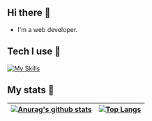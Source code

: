 ## Hi there 👋

- I'm a web developer.

<!--
- 🚀 I'm a full stack developer.
- 🔭 I’m currently working on JavaScript/TypeScript.
- 🌱 I’m currently learning ...
- 👯 I’m looking to collaborate on ...
- 🤔 I’m looking for help with ...
- 💬 Ask me about ...
- 📫 How to reach me: ...
- 😄 Pronouns: ...
- ⚡ Fun fact: ...
-->

## Tech I use 🚀

[![My Skills](https://skillicons.dev/icons?i=js,ts,vue,nuxt,react,next,nodejs,nest,prisma,webpack,rollup,vite,docker&theme=light)](https://skillicons.dev)

## My stats 🔭

| [![Anurag's github stats](https://github-readme-stats.vercel.app/api?username=hojas&show_icons=true&theme=dracula&count_private=true&hide_title=true)](https://github.com/anuraghazra/github-readme-stats) | [![Top Langs](https://github-readme-stats.vercel.app/api/top-langs/?username=hojas&layout=compact)](https://github.com/anuraghazra/github-readme-stats) |
| ---------------------------------------------------------------------------------------------------------------------------------------------------------------------------------------------------------- | ------------------------------------------------------------------------------------------------------------------------------------------------------- |
